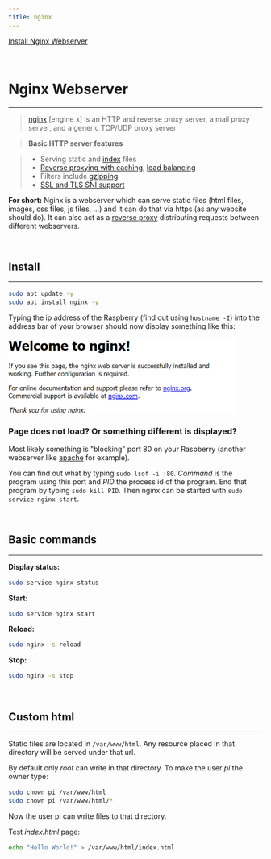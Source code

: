 ```yaml
---
title: nginx
---
```


[Install Nginx Webserver](https://bitfexl.github.io/piadmin/nginx)

<br>

# Nginx Webserver

---

> [nginx](https://nginx.org/en/) [engine x] is an HTTP and reverse proxy server, a mail proxy server, and a generic TCP/UDP proxy server

> **Basic HTTP server features**

> -   Serving static and [index](https://nginx.org/en/docs/http/ngx_http_index_module.html) files
> -   [Reverse proxying with caching](https://nginx.org/en/docs/http/ngx_http_proxy_module.html), [load balancing](https://nginx.org/en/docs/http/ngx_http_upstream_module.html)
> -   Filters include [gzipping](https://nginx.org/en/docs/http/ngx_http_gzip_module.html)
> -   [SSL and TLS SNI support](https://nginx.org/en/docs/http/ngx_http_ssl_module.html)

**For short:**
Nginx is a webserver which can serve static files (html files, images, css files, js files, ...) and it can do that via https (as any website should do). It can also act as a [reverse proxy](https://en.wikipedia.org/wiki/Reverse_proxy) distributing requests between different webservers.

<br>

## Install

---

```bash
sudo apt update -y
sudo apt install nginx -y
```

Typing the ip address of the Raspberry (find out using `hostname -I`) into the address bar of your browser should now display something like this:

<img src="welcomeToNginx.png" alt="Welcome to nginx!" width="450" />

### Page does not load? Or something different is displayed?

Most likely something is "blocking" port 80 on your Raspberry (another webserver like [apache](https://httpd.apache.org/) for example).

You can find out what by typing `sudo lsof -i :80`. _Command_ is the program using this port and _PID_ the process id of the program. End that program by typing `sudo kill PID`. Then nginx can be started with `sudo service nginx start`.

<br>

## Basic commands

---

**Display status:**

```bash
sudo service nginx status
```

**Start:**

```bash
sudo service nginx start
```

**Reload:**

```bash
sudo nginx -s reload
```

**Stop:**

```bash
sudo nginx -s stop
```

<br>

## Custom html

---

Static files are located in `/var/www/html`. Any resource placed in that directory will be served under that url.

By default only _root_ can write in that directory. To make the user _pi_ the owner type:

```bash
sudo chown pi /var/www/html
sudo chown pi /var/www/html/*
```

Now the user pi can write files to that directory.

Test _index.html_ page:

```bash
echo "Hello World!" > /var/www/html/index.html
```
